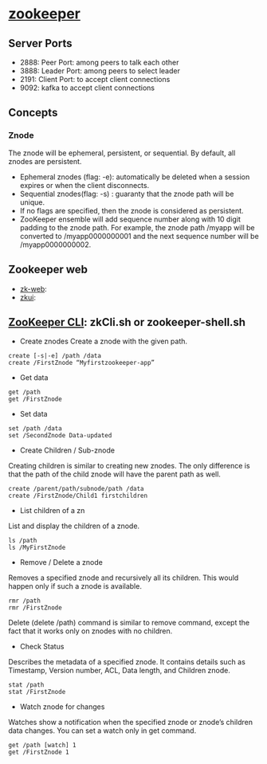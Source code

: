 # [zookeeper]()
## Server Ports
- 2888: Peer Port: among peers to talk each other
- 3888: Leader Port: among peers to select leader
- 2191: Client Port: to accept client connections
- 9092: kafka to accept client connections

## Concepts
### Znode
The znode will be ephemeral, persistent, or sequential. By default, all znodes are persistent.
- Ephemeral znodes (flag: -e):  automatically be deleted when a session expires or when the client disconnects.
- Sequential znodes(flag: -s) : guaranty that the znode path will be unique.
- If no flags are specified, then the znode is considered as persistent.
- ZooKeeper ensemble will add sequence number along with 10 digit padding to the znode path. For example, the znode path /myapp will be converted to /myapp0000000001 and the next sequence number will be /myapp0000000002. 

## Zookeeper web
- [zk-web](https://github.com/qiuxiafei/zk-web):
- [zkui](https://github.com/DeemOpen/zkui):

## [ZooKeeper CLI](): zkCli.sh or zookeeper-shell.sh
- Create znodes
Create a znode with the given path. 
```
create [-s|-e] /path /data
create /FirstZnode “Myfirstzookeeper-app”
```
- Get data
```
get /path 
get /FirstZnode
```
- Set data
```
set /path /data
set /SecondZnode Data-updated
```
- Create Children / Sub-znode

Creating children is similar to creating new znodes. The only difference is that the path of the child znode will have the parent path as well.
```
create /parent/path/subnode/path /data
create /FirstZnode/Child1 firstchildren
```
- List children of a zn

List and display the children of a znode.
```
ls /path
ls /MyFirstZnode
```
- Remove / Delete a znode

Removes a specified znode and recursively all its children. This would happen only if such a znode is available.
```
rmr /path
rmr /FirstZnode
```
Delete (delete /path) command is similar to remove command, except the fact that it works only on znodes with no children.

- Check Status

Describes the metadata of a specified znode. It contains details such as Timestamp, Version number, ACL, Data length, and Children znode.
```
stat /path
stat /FirstZnode
```
- Watch znode for changes

Watches show a notification when the specified znode or znode’s children data changes. You can set a watch only in get command.
```
get /path [watch] 1
get /FirstZnode 1
```
